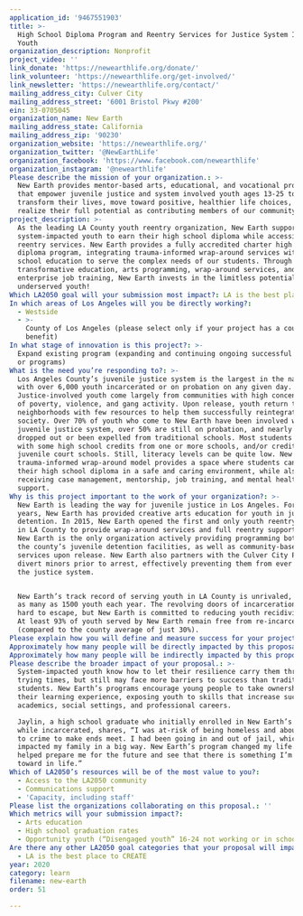 ```yaml
---
application_id: '9467551903'
title: >-
  High School Diploma Program and Reentry Services for Justice System Impacted
  Youth
organization_description: Nonprofit
project_video: ''
link_donate: 'https://newearthlife.org/donate/'
link_volunteer: 'https://newearthlife.org/get-involved/'
link_newsletter: 'https://newearthlife.org/contact/'
mailing_address_city: Culver City
mailing_address_street: '6001 Bristol Pkwy #200'
ein: 33-0705045
organization_name: New Earth
mailing_address_state: California
mailing_address_zip: '90230'
organization_website: 'https://newearthlife.org/'
organization_twitter: '@NewEarthLife'
organization_facebook: 'https://www.facebook.com/newearthlife'
organization_instagram: '@newearthlife'
Please describe the mission of your organization.: >-
  New Earth provides mentor-based arts, educational, and vocational programs
  that empower juvenile justice and system involved youth ages 13-25 to
  transform their lives, move toward positive, healthier life choices, and
  realize their full potential as contributing members of our community.
project_description: >-
  As the leading LA County youth reentry organization, New Earth supports
  system-impacted youth to earn their high school diploma while accessing
  reentry services. New Earth provides a fully accredited charter high school
  diploma program, integrating trauma-informed wrap-around services with high
  school education to serve the complex needs of our students. Through
  transformative education, arts programming, wrap-around services, and social
  enterprise job training, New Earth invests in the limitless potential of LA’s
  underserved youth!  
Which LA2050 goal will your submission most impact?: LA is the best place to LEARN
In which areas of Los Angeles will you be directly working?:
  - Westside
  - >-
    County of Los Angeles (please select only if your project has a countywide
    benefit)
In what stage of innovation is this project?: >-
  Expand existing program (expanding and continuing ongoing successful projects
  or programs)
What is the need you’re responding to?: >-
  Los Angeles County’s juvenile justice system is the largest in the nation,
  with over 6,000 youth incarcerated or on probation on any given day.
  Justice-involved youth come largely from communities with high concentrations
  of poverty, violence, and gang activity. Upon release, youth return to their
  neighborhoods with few resources to help them successfully reintegrate into
  society. Over 70% of youth who come to New Earth have been involved with the
  juvenile justice system, over 50% are still on probation, and nearly 75% have
  dropped out or been expelled from traditional schools. Most students arrive
  with some high school credits from one or more schools, and/or credits from
  juvenile court schools. Still, literacy levels can be quite low. New Earth’s
  trauma-informed wrap-around model provides a space where students can earn
  their high school diploma in a safe and caring environment, while also
  receiving case management, mentorship, job training, and mental health
  support. 
Why is this project important to the work of your organization?: >-
  New Earth is leading the way for juvenile justice in Los Angeles. For over 16
  years, New Earth has provided creative arts education for youth in juvenile
  detention. In 2015, New Earth opened the first and only youth reentry center
  in LA County to provide wrap-around services and full reentry support. Today,
  New Earth is the only organization actively providing programming both inside
  the county’s juvenile detention facilities, as well as community-based reentry
  services upon release. New Earth also partners with the Culver City PD to
  divert minors prior to arrest, effectively preventing them from ever entering
  the justice system.


  New Earth’s track record of serving youth in LA County is unrivaled, serving
  as many as 1500 youth each year. The revolving doors of incarceration can be
  hard to escape, but New Earth is committed to reducing youth recidivism rates.
  At least 93% of youth served by New Earth remain free from re-incarceration
  (compared to the county average of just 30%).
Please explain how you will define and measure success for your project.: "New Earth provides vital access to trauma-informed individualized educational programming for system-impacted (foster care, juvenile justice, and/or homeless) youth. New Earth’s program design allows for independent study and individualized education plans, in conjunction with necessary wrap-around reentry services to set youth on a path to succeed and thrive. \n\nSuccess of New Earth’s program is based upon the following metrics: \n*\tAt least 80 youth will participate in New Earth’s charter high school program during the grant period, accessing educational support + clinical case management and wrap-around reentry services \n*\tAt least 60 young people ages 13-18 will be diverted to New Earth’s after school diversion programs preventing them from EVER entering the juvenile justice system\n*\tAt least 125 incarcerated youth will participate in New Earth’s arts and education programming in juvenile detention\n*\t85%+ of seniors will graduate with their High School Diploma\n*\t95%+ of youth served will report that New Earth’s programs made a positive impact on their lives, evidenced by improved reading and writing skills and enhanced self-confidence and life skills\n*\t99%+ of youth who participate in New Earth’s post-release programs will successfully transition back into the community, as evidenced by obtaining a high school diploma or employment\n*\t93%+ of youth served will remain free from re-incarceration "
Approximately how many people will be directly impacted by this proposal?: '80'
Approximately how many people will be indirectly impacted by this proposal?: '300'
Please describe the broader impact of your proposal.: >-
  System-impacted youth know how to let their resilience carry them through
  trying times, but still may face more barriers to success than traditional
  students. New Earth’s programs encourage young people to take ownership of
  their learning experience, exposing youth to skills that increase success in
  academics, social settings, and professional careers. 

  Jaylin, a high school graduate who initially enrolled in New Earth’s programs
  while incarcerated, shares, “I was at-risk of being homeless and about to turn
  to crime to make ends meet. I had been going in and out of jail, which
  impacted my family in a big way. New Earth’s program changed my life. It
  helped prepare me for the future and see that there is something I’m working
  toward in life.”
Which of LA2050’s resources will be of the most value to you?:
  - Access to the LA2050 community
  - Communications support
  - 'Capacity, including staff'
Please list the organizations collaborating on this proposal.: ''
Which metrics will your submission impact?:
  - Arts education
  - High school graduation rates
  - Opportunity youth (“Disengaged youth” 16-24 not working or in school)
Are there any other LA2050 goal categories that your proposal will impact?:
  - LA is the best place to CREATE
year: 2020
category: learn
filename: new-earth
order: 51

---
```

